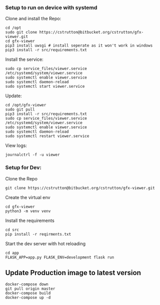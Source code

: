 ### Setup to run on device with systemd ###

Clone and install the Repo:
```
cd /opt
sudo git clone https://cstrutton@bitbucket.org/cstrutton/gfx-viewer.git
cd gfx-viewer
pip3 install uwsgi # install seperate as it won't work in windows
pip3 install -r src/requirements.txt
```

Install the service:
```
sudo cp service_files/viewer.service /etc/systemd/system/viewer.service
sudo systemctl enable viewer.service
sudo systemctl daemon-reload
sudo systemctl start viewer.service
```

Update:
```
cd /opt/gfx-viewer
sudo git pull
pip3 install -r src/requirements.txt
sudo cp service_files/viewer.service /etc/systemd/system/viewer.service
sudo systemctl enable viewer.service
sudo systemctl daemon-reload
sudo systemctl restart viewer.service
```

View logs:
```
journalctrl -f -u viewer
```


### Setup for Dev: ###

Clone the Repo
```
git clone https://cstrutton@bitbucket.org/cstrutton/gfx-viewer.git
```

Create the virtual env
```
cd gfx-viewer
python3 -m venv venv
```

Install the requirements
```
cd src
pip install -r reqirments.txt
```

Start the dev server with hot reloading
```
cd app
FLASK_APP=app.py FLASK_ENV=development flask run
```

## Update Production image to latest version ##

```
docker-compose down
git pull origin master
docker-compose build
docker-compose up -d
```


